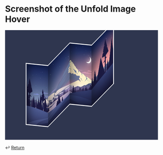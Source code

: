 # Screenshot of the Unfold Image Hover

![sample img](./sample%20fold.png)

↩ [Return](../README.md)
